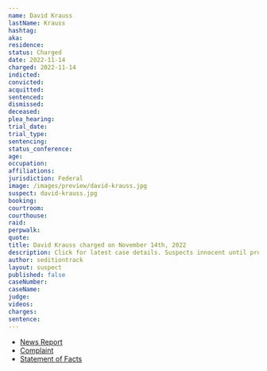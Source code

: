 ```yaml
---
name: David Krauss
lastName: Krauss
hashtag:
aka:
residence:
status: Charged
date: 2022-11-14
charged: 2022-11-14
indicted:
convicted:
acquitted:
sentenced:
dismissed:
deceased:
plea_hearing:
trial_date:
trial_type:
sentencing:
status_conference:
age:
occupation:
affiliations:
jurisdiction: Federal
image: /images/preview/david-krauss.jpg
suspect: david-krauss.jpg
booking:
courtroom:
courthouse:
raid:
perpwalk:
quote:
title: David Krauss charged on November 14th, 2022
description: Click for latest case details. Suspects innocent until proven guilty.
author: seditiontrack
layout: suspect
published: false
caseNumber: 
caseName:
judge:
videos:
charges:
sentence:
---
```

- [News Report]()
- [Complaint](https://www.justice.gov/usao-dc/case-multi-defendant/file/1551986/download)
- [Statement of Facts](https://www.justice.gov/usao-dc/case-multi-defendant/file/1551991/download)

